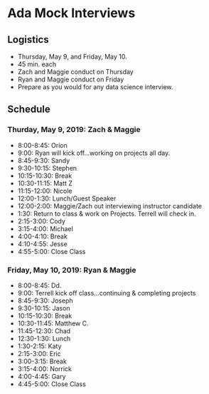 # Ada Mock Interviews

## Logistics
- Thursday, May 9, and Friday, May 10. 
- 45 min. each
- Zach and Maggie conduct on Thursday
- Ryan and Maggie conduct on Friday
- Prepare as you would for any data science interview. 

## Schedule

### Thurday, May 9, 2019:  Zach & Maggie

- 8:00-8:45: Orion
- 9:00: Ryan will kick off...working on projects all day. 
- 8:45-9:30: Sandy
- 9:30-10:15: Stephen
- 10:15-10:30: Break
- 10:30-11:15: Matt Z
- 11:15-12:00: Nicole
- 12:00-1:30: Lunch/Guest Speaker
- 12:00-2:00: Maggie/Zach out interviewing instructor candidate
- 1:30: Return to class & work on Projects.  Terrell will check in.
- 2:15-3:00: Cody
- 3:15-4:00: Michael
- 4:00-4:10: Break
- 4:10-4:55: Jesse
- 4:55-5:00: Close Class

### Friday, May 10, 2019: Ryan & Maggie

- 8:00-8:45: Dd.
- 9:00: Terrell kick off class...continuing & completing projects
- 8:45-9:30: Joseph
- 9:30-10:15: Jason
- 10:15-10:30: Break
- 10:30-11:45: Matthew C.
- 11:45-12:30: Chad
- 12:30-1:30: Lunch
- 1:30-2:15: Katy
- 2:15-3:00: Eric
- 3:00-3:15: Break
- 3:15-4:00: Norrick
- 4:00-4:45: Gary
- 4:45-5:00: Close Class